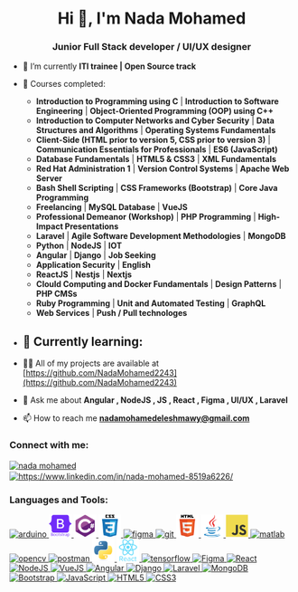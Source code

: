 <h1 align="center">Hi 👋, I'm Nada Mohamed</h1>
<h3 align="center">Junior Full Stack developer / UI/UX designer</h3>

- 🌱 I’m currently **ITI trainee | Open Source track**

- 📘 Courses completed:
  - **Introduction to Programming using C** | **Introduction to Software Engineering** | **Object-Oriented Programming (OOP) using C++**
  - **Introduction to Computer Networks and Cyber Security** | **Data Structures and Algorithms** | **Operating Systems Fundamentals**
  - **Client-Side (HTML prior to version 5, CSS prior to version 3)** | **Communication Essentials for Professionals** | **ES6 (JavaScript)**
  - **Database Fundamentals** | **HTML5 & CSS3** | **XML Fundamentals**
  - **Red Hat Administration 1** | **Version Control Systems** | **Apache Web Server**
  - **Bash Shell Scripting** | **CSS Frameworks (Bootstrap)** | **Core Java Programming**
  - **Freelancing** | **MySQL Database** | **VueJS**
  - **Professional Demeanor (Workshop)** | **PHP Programming** | **High-Impact Presentations**
  - **Laravel** | **Agile Software Development Methodologies** | **MongoDB**
  - **Python** | **NodeJS** | **IOT**
  - **Angular** | **Django** | **Job Seeking**
  - **Application Security** | **English**
  - **ReactJS** | **Nestjs** | **Nextjs**
  - **Clould Computing and Docker Fundamentals** | **Design Patterns** | **PHP CMSs**
  - **Ruby Programming** | **Unit and Automated Testing** | **GraphQL**
  - **Web Services** | **Push / Pull technologes**


- 🌱 Currently learning:
  - 

- 👨‍💻 All of my projects are available at [https://github.com/NadaMohamed2243](https://github.com/NadaMohamed2243)

- 💬 Ask me about **Angular , NodeJS , JS , React , Figma , UI/UX , Laravel**

- 📫 How to reach me **nadamohamedeleshmawy@gmail.com**

<h3 align="left">Connect with me:</h3>
<p align="left">
<a href="https://linkedin.com/in/nada mohamed" target="blank"><img align="center" src="https://raw.githubusercontent.com/rahuldkjain/github-profile-readme-generator/master/src/images/icons/Social/linked-in-alt.svg" alt="nada mohamed" height="30" width="40" /></a>
<a href="https://discord.gg/https://www.linkedin.com/in/nada-mohamed-8519a6226/" target="blank"><img align="center" src="https://raw.githubusercontent.com/rahuldkjain/github-profile-readme-generator/master/src/images/icons/Social/discord.svg" alt="https://www.linkedin.com/in/nada-mohamed-8519a6226/" height="30" width="40" /></a>
</p>

<h3 align="left">Languages and Tools:</h3>
<p align="left"> <a href="https://www.arduino.cc/" target="_blank" rel="noreferrer"> <img src="https://cdn.worldvectorlogo.com/logos/arduino-1.svg" alt="arduino" width="40" height="40"/> </a> <a href="https://getbootstrap.com" target="_blank" rel="noreferrer"> <img src="https://raw.githubusercontent.com/devicons/devicon/master/icons/bootstrap/bootstrap-plain-wordmark.svg" alt="bootstrap" width="40" height="40"/> </a> <a href="https://www.w3schools.com/cs/" target="_blank" rel="noreferrer"> <img src="https://raw.githubusercontent.com/devicons/devicon/master/icons/csharp/csharp-original.svg" alt="csharp" width="40" height="40"/> </a> <a href="https://www.w3schools.com/css/" target="_blank" rel="noreferrer"> <img src="https://raw.githubusercontent.com/devicons/devicon/master/icons/css3/css3-original-wordmark.svg" alt="css3" width="40" height="40"/> </a> <a href="https://www.figma.com/" target="_blank" rel="noreferrer"> <img src="https://www.vectorlogo.zone/logos/figma/figma-icon.svg" alt="figma" width="40" height="40"/> </a> <a href="https://git-scm.com/" target="_blank" rel="noreferrer"> <img src="https://www.vectorlogo.zone/logos/git-scm/git-scm-icon.svg" alt="git" width="40" height="40"/> </a> <a href="https://www.w3.org/html/" target="_blank" rel="noreferrer"> <img src="https://raw.githubusercontent.com/devicons/devicon/master/icons/html5/html5-original-wordmark.svg" alt="html5" width="40" height="40"/> </a> <a href="https://www.java.com" target="_blank" rel="noreferrer"> <img src="https://raw.githubusercontent.com/devicons/devicon/master/icons/java/java-original.svg" alt="java" width="40" height="40"/> </a> <a href="https://developer.mozilla.org/en-US/docs/Web/JavaScript" target="_blank" rel="noreferrer"> <img src="https://raw.githubusercontent.com/devicons/devicon/master/icons/javascript/javascript-original.svg" alt="javascript" width="40" height="40"/> </a> <a href="https://www.mathworks.com/" target="_blank" rel="noreferrer"> <img src="https://upload.wikimedia.org/wikipedia/commons/2/21/Matlab_Logo.png" alt="matlab" width="40" height="40"/> </a> <a href="https://opencv.org/" target="_blank" rel="noreferrer"> <img src="https://www.vectorlogo.zone/logos/opencv/opencv-icon.svg" alt="opencv" width="40" height="40"/> </a> <a href="https://postman.com" target="_blank" rel="noreferrer"> <img src="https://www.vectorlogo.zone/logos/getpostman/getpostman-icon.svg" alt="postman" width="40" height="40"/> </a> <a href="https://www.python.org" target="_blank" rel="noreferrer"> <img src="https://raw.githubusercontent.com/devicons/devicon/master/icons/python/python-original.svg" alt="python" width="40" height="40"/> </a> <a href="https://reactjs.org/" target="_blank" rel="noreferrer"> <img src="https://raw.githubusercontent.com/devicons/devicon/master/icons/react/react-original-wordmark.svg" alt="react" width="40" height="40"/> </a> <a href="https://www.tensorflow.org" target="_blank" rel="noreferrer"> <img src="https://www.vectorlogo.zone/logos/tensorflow/tensorflow-icon.svg" alt="tensorflow" width="40" height="40"/> </a> <a href="https://www.figma.com/" target="_blank"> <img src="https://img.shields.io/badge/Figma-F24E1E?style=for-the-badge&logo=figma&logoColor=white" alt="Figma" /> </a> <a href="https://reactjs.org/" target="_blank"> <img src="https://img.shields.io/badge/React-20232A?style=for-the-badge&logo=react&logoColor=61DAFB" alt="React" /> </a> <a href="https://nodejs.org/" target="_blank"> <img src="https://img.shields.io/badge/Node.js-339933?style=for-the-badge&logo=nodedotjs&logoColor=white" alt="NodeJS" /> </a> <a href="https://vuejs.org/" target="_blank"> <img src="https://img.shields.io/badge/Vue.js-35495E?style=for-the-badge&logo=vue.js&logoColor=4FC08D" alt="VueJS" /> </a> <a href="https://angular.io/" target="_blank"> <img src="https://img.shields.io/badge/Angular-DD0031?style=for-the-badge&logo=angular&logoColor=white" alt="Angular" /> </a> <a href="https://www.djangoproject.com/" target="_blank"> <img src="https://img.shields.io/badge/Django-092E20?style=for-the-badge&logo=django&logoColor=white" alt="Django" /> </a> <a href="https://laravel.com/" target="_blank"> <img src="https://img.shields.io/badge/Laravel-F55247?style=for-the-badge&logo=laravel&logoColor=white" alt="Laravel" /> </a> <a href="https://www.mongodb.com/" target="_blank"> <img src="https://img.shields.io/badge/MongoDB-4EA94B?style=for-the-badge&logo=mongodb&logoColor=white" alt="MongoDB" /> </a> <a href="https://getbootstrap.com/" target="_blank"> <img src="https://img.shields.io/badge/Bootstrap-563D7C?style=for-the-badge&logo=bootstrap&logoColor=white" alt="Bootstrap" /> </a> <a href="https://developer.mozilla.org/en-US/docs/Web/JavaScript" target="_blank"> <img src="https://img.shields.io/badge/JavaScript-F7DF1E?style=for-the-badge&logo=javascript&logoColor=black" alt="JavaScript" /> </a> <a href="https://www.w3.org/html/" target="_blank"> <img src="https://img.shields.io/badge/HTML5-E34F26?style=for-the-badge&logo=html5&logoColor=white" alt="HTML5" /> </a> <a href="https://www.w3schools.com/css/" target="_blank"> <img src="https://img.shields.io/badge/CSS3-1572B6?style=for-the-badge&logo=css3&logoColor=white" alt="CSS3" /></a></p>
